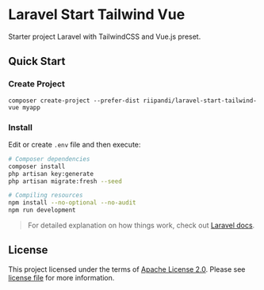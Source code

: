 # Laravel Start Tailwind Vue

Starter project Laravel with TailwindCSS and Vue.js preset.

## Quick Start

### Create Project

```
composer create-project --prefer-dist riipandi/laravel-start-tailwind-vue myapp
```

### Install
Edit or create `.env` file and then execute:

```sh
# Composer dependencies
composer install
php artisan key:generate
php artisan migrate:fresh --seed

# Compiling resources
npm install --no-optional --no-audit
npm run development
```

> For detailed explanation on how things work, check out [Laravel docs](https://laravel.com/docs).

## License

This project licensed under the terms of [Apache License 2.0][choosealicense].
Please see [license file](./license.txt) for more information.

[choosealicense]:https://choosealicense.com/licenses/apache-2.0/
